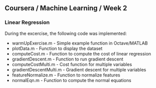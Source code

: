 ## Coursera / Machine Learning / Week 2
### Linear Regression

During the excercise, the following code was implemented:
* warmUpExercise.m - Simple example function in Octave/MATLAB 
* plotData.m - Function to display the dataset
* computeCost.m - Function to compute the cost of linear regression 
* gradientDescent.m - Function to run gradient descent
* computeCostMulti.m - Cost function for multiple variables
* gradientDescentMulti.m - Gradient descent for multiple variables 
* featureNormalize.m - Function to normalize features
* normalEqn.m - Function to compute the normal equations
